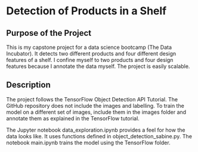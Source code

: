 # Detection of Products in a Shelf

## Purpose of the Project
This is my capstone project for a data science bootcamp (The Data Incubator). It detects two different products and four different design features of a shelf. I confine myself to two products and four design features because I annotate the data myself. The project is easily scalable.

## Description
The project follows the TensorFlow Object Detection API Tutorial. The GitHub repository does not include the images and labelling. To train the model on a different set of images, include them in the images folder and annotate them as explained in the TensorFlow tutorial.

The Jupyter notebook data_exploration.ipynb provides a feel for how the data looks like. It uses functions defined in object_detection_sabine.py. The notebook main.ipynb trains the model using the TensorFlow folder. 